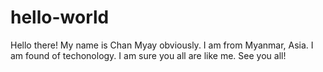 # hello-world
Hello there!
My name is Chan Myay obviously. I am from Myanmar, Asia. 
I am found of techonology. I am sure you all are like me.
See you all!
